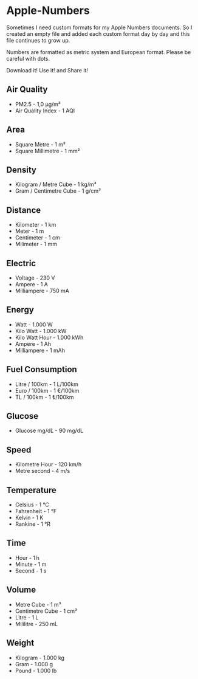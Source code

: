 # Apple-Numbers

Sometimes I need custom formats for my Apple Numbers documents. So I created an empty file and added each custom format day by day and this file continues to grow up. 

Numbers are formatted as metric system and European format. Please be careful with dots. 

Download it! Use it! and Share it!

## Air Quality
* PM2.5	- 1,0  µg/m³
* Air Quality Index	- 1 AQI

## Area
* Square Metre - 1 m²
* Square Millimetre	- 1 mm²

## Density
* Kilogram / Metre Cube	- 1 kg/m³
* Gram / Centimetre Cube	- 1 g/cm³ 

## Distance
* Kilometer	- 1 km
* Meter	- 1 m
* Centimeter	- 1 cm
* Milimeter	- 1 mm

## Electric
* Voltage	- 230 V
* Ampere	- 1 A
* Milliampere	- 750 mA

## Energy
* Watt	- 1.000 W
* Kilo Watt	- 1.000 kW
* Kilo Watt Hour	- 1.000 kWh
* Ampere	- 1 Ah
* Milliampere	- 1 mAh

## Fuel Consumption
* Litre / 100km	- 1 L/100km
* Euro / 100km	- 1 €/100km
* TL / 100km	- 1 ₺/100km

## Glucose
* Glucose mg/dL	- 90 mg/dL

## Speed
* Kilometre Hour	- 120 km/h
* Metre second	- 4 m/s

## Temperature
* Celsius	- 1 °C
* Fahrenheit	- 1 °F
* Kelvin	- 1 K
* Rankine	- 1 °R

## Time
* Hour	- 1 h
* Minute	- 1 m
* Second	- 1 s

## Volume
* Metre Cube	- 1 m³
* Centimetre Cube	- 1 cm³
* Litre	- 1 L
* Mililitre	- 250 mL

## Weight
* Kilogram	- 1.000 kg
* Gram	- 1.000 g
* Pound	- 1.000 lb
